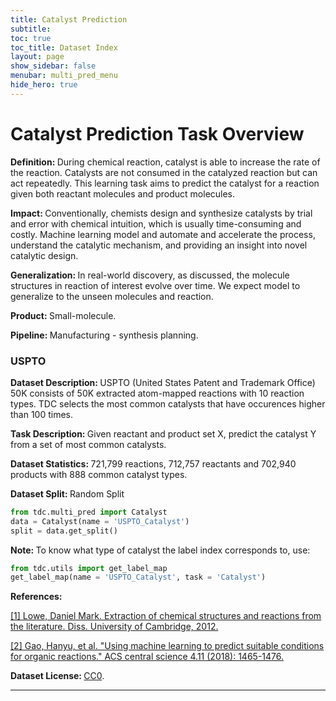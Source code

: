 ```yaml
---
title: Catalyst Prediction
subtitle: 
toc: true
toc_title: Dataset Index
layout: page
show_sidebar: false
menubar: multi_pred_menu
hide_hero: true
---
```


# Catalyst Prediction Task Overview


<div class="box">
	

<p class='is-size-6'>  <strong> Definition: </strong> 
During chemical reaction, catalyst is able to increase the rate of the reaction. Catalysts are not consumed in the catalyzed reaction but can act repeatedly. This learning task aims to predict the catalyst for a reaction given both reactant molecules and product molecules.
</p>

<p class="is-size-6"> <strong> Impact: </strong>  
Conventionally, chemists design and synthesize catalysts by trial and error with chemical intuition, which is usually time-consuming and costly. Machine learning model and automate and accelerate the process, understand the catalytic mechanism, and providing an insight into novel catalytic design. 

</p>

<p class="is-size-6"> <strong> Generalization: </strong> 
In real-world discovery, as discussed, the molecule structures in reaction of interest evolve over time. We expect model to generalize to the unseen molecules and reaction. 
</p>

<p class="is-size-6"> <strong> Product: </strong> Small-molecule. </p>

<p class="is-size-6"> <strong> Pipeline: </strong> Manufacturing - synthesis planning.</p>

</div>

### USPTO

<p class='is-size-6'>  <strong> Dataset Description: </strong> USPTO (United States Patent and Trademark Office)  50K consists of 50K extracted atom-mapped reactions with 10 reaction types. TDC selects the most common catalysts that have occurences higher than 100 times. </p>

<p class='is-size-6'>  <strong> Task Description: </strong> Given reactant and product set X, predict the catalyst Y from a set of most common catalysts. </p>

<p class='is-size-6'>  <strong> Dataset Statistics: </strong> 721,799 reactions, 712,757 reactants and 702,940 products with 888 common catalyst types. </p>

<p class='is-size-6'>  <strong> Dataset Split: </strong> <span class="tag is-info is-light">Random Split</span> </p>

``` python
from tdc.multi_pred import Catalyst
data = Catalyst(name = 'USPTO_Catalyst')
split = data.get_split()
```

<p class='is-size-6'>  <strong> Note: </strong> To know what type of catalyst the label index corresponds to, use:  </p>

```python
from tdc.utils import get_label_map
get_label_map(name = 'USPTO_Catalyst', task = 'Catalyst')
```

<p class='is-size-6'>  <strong> References: </strong>  </p>

<a href="https://aspace.repository.cam.ac.uk/handle/1810/244727">[1] Lowe, Daniel Mark. Extraction of chemical structures and reactions from the literature. Diss. University of Cambridge, 2012. </a> 

<a href="https://pubs.acs.org/doi/abs/10.1021/acscentsci.8b00357">[2] Gao, Hanyu, et al. "Using machine learning to predict suitable conditions for organic reactions." ACS central science 4.11 (2018): 1465-1476. </a> 

<p class='is-size-6'> <strong> Dataset License: </strong> <a href="https://creativecommons.org/share-your-work/public-domain/cc0/">CC0</a>.</p>
<hr />